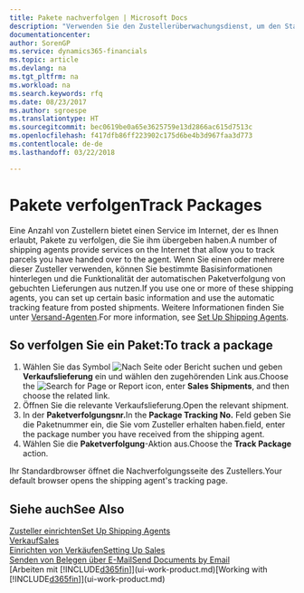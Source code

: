 ```yaml
---
title: Pakete nachverfolgen | Microsoft Docs
description: "Verwenden Sie den Zustellerüberwachungsdienst, um den Status einer Lieferung anzuzeigen."
documentationcenter: 
author: SorenGP
ms.service: dynamics365-financials
ms.topic: article
ms.devlang: na
ms.tgt_pltfrm: na
ms.workload: na
ms.search.keywords: rfq
ms.date: 08/23/2017
ms.author: sgroespe
ms.translationtype: HT
ms.sourcegitcommit: bec0619be0a65e3625759e13d2866ac615d7513c
ms.openlocfilehash: f417dfb86ff223902c175d6be4b3d967faa3d773
ms.contentlocale: de-de
ms.lasthandoff: 03/22/2018

---
```

# <a name="track-packages"></a><span data-ttu-id="f2641-103">Pakete verfolgen</span><span class="sxs-lookup"><span data-stu-id="f2641-103">Track Packages</span></span>
<span data-ttu-id="f2641-104">Eine Anzahl von Zustellern bietet einen Service im Internet, der es Ihnen erlaubt, Pakete zu verfolgen, die Sie ihm übergeben haben.</span><span class="sxs-lookup"><span data-stu-id="f2641-104">A number of shipping agents provide services on the Internet that allow you to track parcels you have handed over to the agent.</span></span> <span data-ttu-id="f2641-105">Wenn Sie einen oder mehrere dieser Zusteller verwenden, können Sie bestimmte Basisinformationen hinterlegen und die Funktionalität der automatischen Paketverfolgung von gebuchten Lieferungen aus nutzen.</span><span class="sxs-lookup"><span data-stu-id="f2641-105">If you use one or more of these shipping agents, you can set up certain basic information and use the automatic tracking feature from posted shipments.</span></span> <span data-ttu-id="f2641-106">Weitere Informationen finden Sie unter [Versand-Agenten](sales-how-to-set-up-shipping-agents.md).</span><span class="sxs-lookup"><span data-stu-id="f2641-106">For more information, see [Set Up Shipping Agents](sales-how-to-set-up-shipping-agents.md).</span></span>

## <a name="to-track-a-package"></a><span data-ttu-id="f2641-107">So verfolgen Sie ein Paket:</span><span class="sxs-lookup"><span data-stu-id="f2641-107">To track a package</span></span>
1. <span data-ttu-id="f2641-108">Wählen Sie das Symbol ![Nach Seite oder Bericht suchen](media/ui-search/search_small.png "Nach Seite oder Bericht suchen") und geben **Verkaufslieferung** ein und wählen den zugehörenden Link aus.</span><span class="sxs-lookup"><span data-stu-id="f2641-108">Choose the ![Search for Page or Report](media/ui-search/search_small.png "Search for Page or Report icon") icon, enter **Sales Shipments**, and then choose the related link.</span></span>
2. <span data-ttu-id="f2641-109">Öffnen Sie die relevante Verkaufslieferung.</span><span class="sxs-lookup"><span data-stu-id="f2641-109">Open the relevant shipment.</span></span>
3. <span data-ttu-id="f2641-110">In der **Paketverfolgungsnr.**</span><span class="sxs-lookup"><span data-stu-id="f2641-110">In the **Package Tracking No.**</span></span> <span data-ttu-id="f2641-111">Feld geben Sie die Paketnummer ein, die Sie vom Zusteller erhalten haben.</span><span class="sxs-lookup"><span data-stu-id="f2641-111">field, enter the package number you have received from the shipping agent.</span></span>
4. <span data-ttu-id="f2641-112">Wählen Sie die **Paketverfolgung**-Aktion aus.</span><span class="sxs-lookup"><span data-stu-id="f2641-112">Choose the **Track Package** action.</span></span>

<span data-ttu-id="f2641-113">Ihr Standardbrowser öffnet die Nachverfolgungsseite des Zustellers.</span><span class="sxs-lookup"><span data-stu-id="f2641-113">Your default browser opens the shipping agent's tracking page.</span></span>

## <a name="see-also"></a><span data-ttu-id="f2641-114">Siehe auch</span><span class="sxs-lookup"><span data-stu-id="f2641-114">See Also</span></span>
[<span data-ttu-id="f2641-115">Zusteller einrichten</span><span class="sxs-lookup"><span data-stu-id="f2641-115">Set Up Shipping Agents</span></span>](sales-how-to-set-up-shipping-agents.md)  
[<span data-ttu-id="f2641-116">Verkauf</span><span class="sxs-lookup"><span data-stu-id="f2641-116">Sales</span></span>](sales-manage-sales.md)  
[<span data-ttu-id="f2641-117">Einrichten von Verkäufen</span><span class="sxs-lookup"><span data-stu-id="f2641-117">Setting Up Sales</span></span>](sales-setup-sales.md)  
[<span data-ttu-id="f2641-118">Senden von Belegen über E-Mail</span><span class="sxs-lookup"><span data-stu-id="f2641-118">Send Documents by Email</span></span>](ui-how-send-documents-email.md)  
<span data-ttu-id="f2641-119">[Arbeiten mit [!INCLUDE[d365fin](includes/d365fin_md.md)]](ui-work-product.md)</span><span class="sxs-lookup"><span data-stu-id="f2641-119">[Working with [!INCLUDE[d365fin](includes/d365fin_md.md)]](ui-work-product.md)</span></span>

